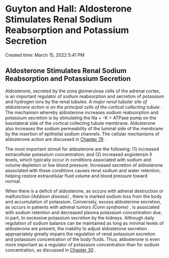 # Guyton and Hall: Aldosterone Stimulates Renal Sodium Reabsorption and Potassium Secretion

Created time: March 15, 2022 5:41 PM

## Aldosterone Stimulates Renal Sodium Reabsorption and Potassium Secretion

Aldosterone, secreted by the zona glomerulosa cells of the adrenal cortex, is an important regulator of sodium reabsorption and secretion of potassium and hydrogen ions by the renal tubules. *A major renal tubular site of aldosterone action is on the principal cells of the cortical collecting tubule* . The mechanism whereby aldosterone increases sodium reabsorption and potassium secretion is by stimulating the Na + -K + ATPase pump on the basolateral side of the cortical collecting tubule membrane. Aldosterone also increases the sodium permeability of the luminal side of the membrane by the insertion of epithelial sodium channels. The cellular mechanisms of aldosterone action are discussed in [Chapter 78](https://www-clinicalkey-com.eproxy.lib.hku.hk/#!/content/3-s2.0-B9780323597128000783) .

The most important stimuli for aldosterone are the following: (1) increased extracellular potassium concentration; and (2) increased angiotensin II levels, which typically occur in conditions associated with sodium and volume depletion or low blood pressure. Increased secretion of aldosterone associated with these conditions causes renal sodium and water retention, helping restore extracellular fluid volume and blood pressure toward normal.

When there is a deficit of aldosterone, as occurs with adrenal destruction or malfunction *(Addison disease)* , there is marked sodium loss from the body and accumulation of potassium. Conversely, excess aldosterone secretion, as occurs in patients with adrenal tumors *(Conn syndrome)* , is associated with sodium retention and decreased plasma potassium concentration due, in part, to excessive potassium secretion by the kidneys. Although daily regulation of sodium balance can be maintained as long as minimal levels of aldosterone are present, the inability to adjust aldosterone secretion appropriately greatly impairs the regulation of renal potassium excretion and potassium concentration of the body fluids. Thus, aldosterone is even more important as a regulator of potassium concentration than for sodium concentration, as discussed in [Chapter 30](https://www-clinicalkey-com.eproxy.lib.hku.hk/#!/content/3-s2.0-B9780323597128000308) .